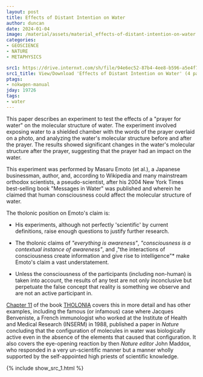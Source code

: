 ```yaml
---
layout: post
title: Effects of Distant Intention on Water
author: duncan
date: 2024-01-04
image: /material/assets/material_effects-of-distant-intention-on-water.jpg
categories:
- GEOSCIENCE
- NATURE
- METAPHYSICS

src1: https://drive.internxt.com/sh/file/94e6ec52-87b4-4ee8-b596-a5e4f73572ed/cccc978a55e34a7460ca887721ff80a7b7ea9c66100940c7c01fbfb513ebdccf
src1_title: View/Download 'Effects of Distant Intention on Water' (4 pages)
ptags:
- nokwgen-manual
jday: 19726
tags:
- water
---
```


This paper describes an experiment to test the effects of a "prayer for water" on the molecular structure of water. The experiment involved exposing water to a shielded chamber with the words of the prayer overlaid on a photo, and analyzing the water's molecular structure before and after the prayer. The results showed significant changes in the water's molecular structure after the prayer, suggesting that the prayer had an impact on the water.

<!--more-->

This experiment was performed by Masaru Emoto (et al.), a Japanese businessman, author, and, according to Wikipedia and many mainstream orthodox scientists, a pseudo-scientist, after his 2004 New York Times best-selling book "Messages in Water" was published and wherein he claimed that human consciousness could affect the molecular structure of water.

The tholonic position on Emoto's claim is:

- His experiments, although not perfectly 'scientific' by current definitions, raise enough questions to justify further research.

- The tholonic claims of *"everything is awareness"*, *"consciousness is a contextual instance of awareness"*, and ,"the interactions of consciousness create information and give rise to intelligence"* make Emoto's claim a vast understatement. 

- Unless the consciousness of the participants (including non-human) is taken into account, the results of any test are not only inconclusive but perpetuate the false concept that reality is something we observe and are not an active participant in. 

[Chapter 11](/the_book/100-FIELDS.html) of the book [THOLONIA](/the_book) covers this in more detail and has other examples, including the famous (or infamous) case where Jacques Benveniste, a French immunologist who worked at the Institute of Health and Medical Research (INSERM) in 1988, published a paper in *Nature* concluding that the configuration of molecules in water was biologically active even in the absence of the elements that caused that configuration. It also covers the eye-opening reaction by then *Nature editor* John Maddox, who responded in a very un-scientific manner but a manner wholly supported by the self-appointed high priests of scientific knowledge.

{% include show_src_1.html %}
